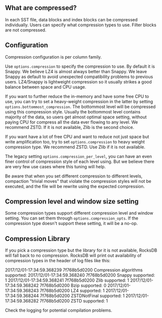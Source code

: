 ## What are compressed?
In each SST file, data blocks and index blocks can be compressed individually. Users can specify what compression types to use. Filter blocks are not compressed.

## Configuration
Compression configuration is per column family.

Use `options.compression` to specify the compression to use. By default it is Snappy. We believe LZ4 is almost always better than Snappy. We leave Snappy as default to avoid unexpected compatibility problems to previous users. LZ4/Snappy is lightweight compression so it usually strikes a good balance between space and CPU usage.

If you want to further reduce the in-memory and have some free CPU to use, you can try to set a heavy-weight compression in the latter by setting `options.bottommost_compression`. The bottommost level will be compressed using this compression style. Usually the bottommost level contains majority of the data, so users get almost optimal space setting, without paying CPU for compress all the data ever flowing to any level. We recommend ZSTD. If it is not available, Zlib is the second choice.

If you want have a lot of free CPU and want to reduce not just space but write amplification too, try to set `options.compression` to heavy weight compression type. We recommend ZSTD. Use Zlib if it is not available.

The legacy setting `options.compression_per_level`, you can have an even finer control of compression style of each level using. But we believe there are very few use cases where this tuning will help.

Be aware that when you set different compression to different levels, compaction "trivial moves" that violate the compression styles will not be executed, and the file will be rewrite using the expected compression.

## Compression level and window size setting
Some compression types support different compression level and window setting. You can set them through `options.compression_opts`. If the compression type doesn't support these setting, it will be a no-op.


## Compression Library
If you pick a compression type but the library for it is not available, RocksDB will fall back to no compression. RocksDB will print out availability of compression types in the header of log files like this:

2017/12/01-17:34:59.368239 7f768b5d0200 Compression algorithms supported:
2017/12/01-17:34:59.368240 7f768b5d0200         Snappy supported: 1
2017/12/01-17:34:59.368241 7f768b5d0200         Zlib supported: 1
2017/12/01-17:34:59.368242 7f768b5d0200         Bzip supported: 0
2017/12/01-17:34:59.368243 7f768b5d0200         LZ4 supported: 1
2017/12/01-17:34:59.368244 7f768b5d0200         ZSTDNotFinal supported: 1
2017/12/01-17:34:59.368282 7f768b5d0200         ZSTD supported: 1

Check the logging for potential compilation problems.
